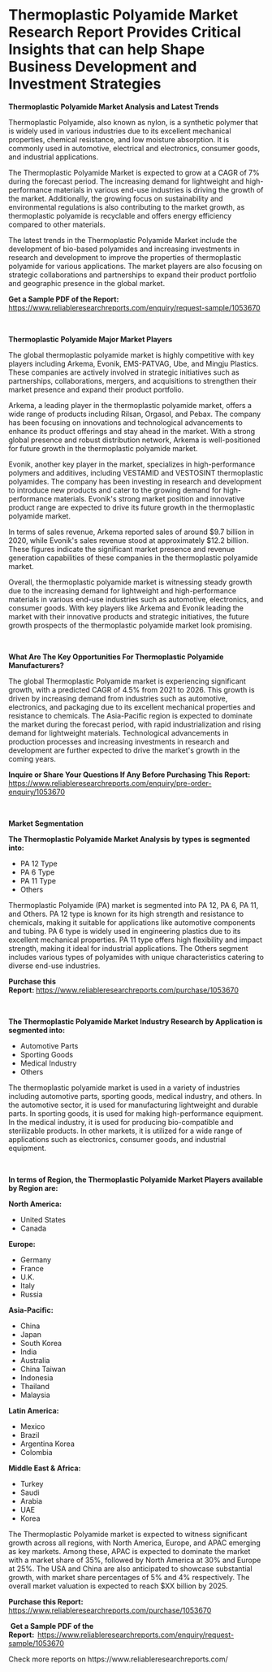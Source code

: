 <p><h1>Thermoplastic Polyamide Market Research Report Provides Critical Insights that can help Shape Business Development and Investment Strategies</h1></p><p><strong>Thermoplastic Polyamide Market Analysis and Latest Trends</strong></p>
<p><p>Thermoplastic Polyamide, also known as nylon, is a synthetic polymer that is widely used in various industries due to its excellent mechanical properties, chemical resistance, and low moisture absorption. It is commonly used in automotive, electrical and electronics, consumer goods, and industrial applications.</p><p>The Thermoplastic Polyamide Market is expected to grow at a CAGR of 7% during the forecast period. The increasing demand for lightweight and high-performance materials in various end-use industries is driving the growth of the market. Additionally, the growing focus on sustainability and environmental regulations is also contributing to the market growth, as thermoplastic polyamide is recyclable and offers energy efficiency compared to other materials.</p><p>The latest trends in the Thermoplastic Polyamide Market include the development of bio-based polyamides and increasing investments in research and development to improve the properties of thermoplastic polyamide for various applications. The market players are also focusing on strategic collaborations and partnerships to expand their product portfolio and geographic presence in the global market.</p></p>
<p><strong>Get a Sample PDF of the Report:&nbsp;</strong> <a href="https://www.reliableresearchreports.com/enquiry/request-sample/1053670">https://www.reliableresearchreports.com/enquiry/request-sample/1053670</a></p>
<p>&nbsp;</p>
<p><strong>Thermoplastic Polyamide Major Market Players</strong></p>
<p><p>The global thermoplastic polyamide market is highly competitive with key players including Arkema, Evonik, EMS-PATVAG, Ube, and Mingju Plastics. These companies are actively involved in strategic initiatives such as partnerships, collaborations, mergers, and acquisitions to strengthen their market presence and expand their product portfolio.</p><p>Arkema, a leading player in the thermoplastic polyamide market, offers a wide range of products including Rilsan, Orgasol, and Pebax. The company has been focusing on innovations and technological advancements to enhance its product offerings and stay ahead in the market. With a strong global presence and robust distribution network, Arkema is well-positioned for future growth in the thermoplastic polyamide market.</p><p>Evonik, another key player in the market, specializes in high-performance polymers and additives, including VESTAMID and VESTOSINT thermoplastic polyamides. The company has been investing in research and development to introduce new products and cater to the growing demand for high-performance materials. Evonik's strong market position and innovative product range are expected to drive its future growth in the thermoplastic polyamide market.</p><p>In terms of sales revenue, Arkema reported sales of around $9.7 billion in 2020, while Evonik's sales revenue stood at approximately $12.2 billion. These figures indicate the significant market presence and revenue generation capabilities of these companies in the thermoplastic polyamide market.</p><p>Overall, the thermoplastic polyamide market is witnessing steady growth due to the increasing demand for lightweight and high-performance materials in various end-use industries such as automotive, electronics, and consumer goods. With key players like Arkema and Evonik leading the market with their innovative products and strategic initiatives, the future growth prospects of the thermoplastic polyamide market look promising.</p></p>
<p>&nbsp;</p>
<p><strong>What Are The Key Opportunities For Thermoplastic Polyamide Manufacturers?</strong></p>
<p><p>The global Thermoplastic Polyamide market is experiencing significant growth, with a predicted CAGR of 4.5% from 2021 to 2026. This growth is driven by increasing demand from industries such as automotive, electronics, and packaging due to its excellent mechanical properties and resistance to chemicals. The Asia-Pacific region is expected to dominate the market during the forecast period, with rapid industrialization and rising demand for lightweight materials. Technological advancements in production processes and increasing investments in research and development are further expected to drive the market's growth in the coming years.</p></p>
<p><strong>Inquire or Share Your Questions If Any Before Purchasing This Report:</strong> <a href="https://www.reliableresearchreports.com/enquiry/pre-order-enquiry/1053670">https://www.reliableresearchreports.com/enquiry/pre-order-enquiry/1053670</a></p>
<p>&nbsp;</p>
<p><strong>Market Segmentation</strong></p>
<p><strong>The Thermoplastic Polyamide Market Analysis by types is segmented into:</strong></p>
<p><ul><li>PA 12 Type</li><li>PA 6 Type</li><li>PA 11 Type</li><li>Others</li></ul></p>
<p><p>Thermoplastic Polyamide (PA) market is segmented into PA 12, PA 6, PA 11, and Others. PA 12 type is known for its high strength and resistance to chemicals, making it suitable for applications like automotive components and tubing. PA 6 type is widely used in engineering plastics due to its excellent mechanical properties. PA 11 type offers high flexibility and impact strength, making it ideal for industrial applications. The Others segment includes various types of polyamides with unique characteristics catering to diverse end-use industries.</p></p>
<p><strong>Purchase this Report:&nbsp;</strong><a href="https://www.reliableresearchreports.com/purchase/1053670">https://www.reliableresearchreports.com/purchase/1053670</a></p>
<p>&nbsp;</p>
<p><strong>The Thermoplastic Polyamide Market Industry Research by Application is segmented into:</strong></p>
<p><ul><li>Automotive Parts</li><li>Sporting Goods</li><li>Medical Industry</li><li>Others</li></ul></p>
<p><p>The thermoplastic polyamide market is used in a variety of industries including automotive parts, sporting goods, medical industry, and others. In the automotive sector, it is used for manufacturing lightweight and durable parts. In sporting goods, it is used for making high-performance equipment. In the medical industry, it is used for producing bio-compatible and sterilizable products. In other markets, it is utilized for a wide range of applications such as electronics, consumer goods, and industrial equipment.</p></p>
<p>&nbsp;</p>
<p><strong>In terms of Region, the Thermoplastic Polyamide Market Players available by Region are:</strong></p>
<p>
    <p> <strong> North America: </strong>
        <ul>
            <li>United States</li>
            <li>Canada</li>
        </ul>
        </p> 
    <p> <strong> Europe: </strong>
        <ul>
            <li>Germany</li>
            <li>France</li>
            <li>U.K.</li>
            <li>Italy</li>
            <li>Russia</li>
        </ul>
        </p> 
    <p> <strong> Asia-Pacific: </strong>
        <ul>
            <li>China</li>
            <li>Japan</li>
            <li>South Korea</li>
            <li>India</li>
            <li>Australia</li>
            <li>China Taiwan</li>
            <li>Indonesia</li>
            <li>Thailand</li>
            <li>Malaysia</li>
        </ul>
        </p> 
    <p> <strong> Latin America: </strong>
        <ul>
            <li>Mexico</li>
            <li>Brazil</li>
            <li>Argentina Korea</li>
            <li>Colombia</li>
        </ul>
        </p> 
    <p> <strong> Middle East & Africa: </strong>
        <ul>
            <li>Turkey</li>
            <li>Saudi</li>
            <li>Arabia</li>
            <li>UAE</li>
            <li>Korea</li>
        </ul>
    </p>
    </p>
<p><p>The Thermoplastic Polyamide market is expected to witness significant growth across all regions, with North America, Europe, and APAC emerging as key markets. Among these, APAC is expected to dominate the market with a market share of 35%, followed by North America at 30% and Europe at 25%. The USA and China are also anticipated to showcase substantial growth, with market share percentages of 5% and 4% respectively. The overall market valuation is expected to reach $XX billion by 2025.</p></p>
<p><strong>Purchase this Report: </strong><a href="https://www.reliableresearchreports.com/purchase/1053670">https://www.reliableresearchreports.com/purchase/1053670</a></p>
<p>&nbsp;<strong>Get a Sample PDF of the Report:&nbsp;&nbsp;</strong><a href="https://www.reliableresearchreports.com/enquiry/request-sample/1053670">https://www.reliableresearchreports.com/enquiry/request-sample/1053670</a></p>
<p><strong></strong></p>
<p>Check more reports on https://www.reliableresearchreports.com/</p>